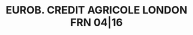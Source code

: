 ---
layout: asset
title: EUROB. CREDIT AGRICOLE LONDON FRN 04|16                     
isin: US22532MAG78
---